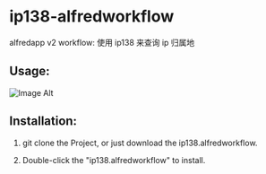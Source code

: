 ip138-alfredworkflow
====================

alfredapp v2 workflow: 使用 ip138 来查询 ip 归属地

Usage:
---
![Image Alt](https://raw.github.com/hellosa/ip138-alfredworkflow/master/screenshot.png)


Installation:
---

1) git clone the Project, or just download the ip138.alfredworkflow.

2) Double-click the "ip138.alfredworkflow" to install.
